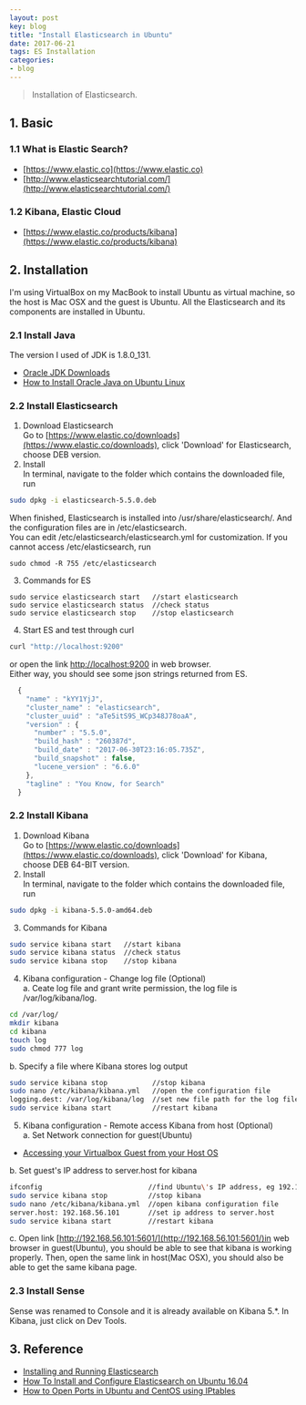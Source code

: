 ```yaml
---
layout: post
key: blog
title: "Install Elasticsearch in Ubuntu"
date: 2017-06-21
tags: ES Installation
categories:
- blog
---
```


> Installation of Elasticsearch.

## 1. Basic
### 1.1 What is Elastic Search?  
  * [https://www.elastic.co](https://www.elastic.co)  
  * [http://www.elasticsearchtutorial.com/](http://www.elasticsearchtutorial.com/)

### 1.2  Kibana, Elastic Cloud  
  * [https://www.elastic.co/products/kibana](https://www.elastic.co/products/kibana)

## 2. Installation
I'm using VirtualBox on my MacBook to install Ubuntu as virtual machine, so the host is Mac OSX and the guest is Ubuntu. All the Elasticsearch and its components are installed in Ubuntu.

### 2.1 Install Java
  The version I used of JDK is 1.8.0_131.  
  * [Oracle JDK Downloads](http://www.oracle.com/technetwork/java/javase/downloads/index.html)  
  * [How to Install Oracle Java on Ubuntu Linux](http://www.wikihow.com/Install-Oracle-Java-on-Ubuntu-Linux)  

### 2.2 Install Elasticsearch  
  1) Download Elasticsearch  
  Go to [https://www.elastic.co/downloads](https://www.elastic.co/downloads), click 'Download' for Elasticsearch, choose DEB version.  
  2) Install  
  In terminal, navigate to the folder which contains the downloaded file, run  

```sh
sudo dpkg -i elasticsearch-5.5.0.deb
```

  When finished, Elasticsearch is installed into /usr/share/elasticsearch/. And the configuration files are in /etc/elasticsearch.  
  You can edit /etc/elasticsearch/elasticsearch.yml for customization. If you cannot access /etc/elasticsearch, run

```shell
sudo chmod -R 755 /etc/elasticsearch
```

  3) Commands for ES  
```shell
sudo service elasticsearch start   //start elasticsearch  
sudo service elasticsearch status  //check status  
sudo service elasticsearch stop    //stop elasticsearch
```
  4) Start ES and test through curl

```bash
curl "http://localhost:9200"
```

  or open the link [http://localhost:9200](http://localhost:9200) in web browser.  
  Either way, you should see some json strings returned from ES.  
```javascript
  {
    "name" : "kYY1YjJ",
    "cluster_name" : "elasticsearch",
    "cluster_uuid" : "aTe5itS9S_WCp348J78oaA",
    "version" : {
      "number" : "5.5.0",
      "build_hash" : "260387d",
      "build_date" : "2017-06-30T23:16:05.735Z",
      "build_snapshot" : false,
      "lucene_version" : "6.6.0"
    },
    "tagline" : "You Know, for Search"
  }
```

### 2.2 Install Kibana  
  1) Download Kibana  
  Go to [https://www.elastic.co/downloads](https://www.elastic.co/downloads), click 'Download' for Kibana, choose DEB 64-BIT version.  
  2) Install  
  In terminal, navigate to the folder which contains the downloaded file, run  
  ```sh
  sudo dpkg -i kibana-5.5.0-amd64.deb  
  ```
  3) Commands for Kibana
  ```sh
  sudo service kibana start   //start kibana  
  sudo service kibana status  //check status  
  sudo service kibana stop    //stop kibana  
  ```
  4) Kibana configuration - Change log file (Optional)  
  a. Ceate log file and grant write permission, the log file is /var/log/kibana/log.
  ```sh
  cd /var/log/
  mkdir kibana
  cd kibana
  touch log
  sudo chmod 777 log
  ```  

  b. Specify a file where Kibana stores log output
  ```sh
  sudo service kibana stop           //stop kibana  
  sudo nano /etc/kibana/kibana.yml   //open the configuration file
  logging.dest: /var/log/kibana/log  //set new file path for the log file
  sudo service kibana start          //restart kibana  
  ```
  5) Kibana configuration - Remote access Kibana from host (Optional)  
  a. Set Network connection for guest(Ubuntu)  
  * [Accessing your Virtualbox Guest from your Host OS](https://2buntu.com/articles/1513/accessing-your-virtualbox-guest-from-your-host-os/)  

  b. Set guest's IP address to server.host for kibana
  ```sh
  ifconfig                          //find Ubuntu\'s IP address, eg 192.168.56.101, specified in DHCP server.
  sudo service kibana stop          //stop kibana  
  sudo nano /etc/kibana/kibana.yml  //open kibana configuration file
  server.host: 192.168.56.101       //set ip address to server.host
  sudo service kibana start         //restart kibana  
  ```
  c. Open link [http://192.168.56.101:5601/](http://192.168.56.101:5601/)in web browser in guest(Ubuntu), you should be able to see that kibana is working properly. Then, open the same link in host(Mac OSX), you should also be able to get the same kibana page.  

### 2.3 Install Sense  
  Sense was renamed to Console and it is already available on Kibana 5.\*. In Kibana, just click on Dev Tools.  

## 3. Reference
* [Installing and Running Elasticsearch](https://www.elastic.co/guide/en/elasticsearch/guide/current/running-elasticsearch.html)  
* [How To Install and Configure Elasticsearch on Ubuntu 16.04](https://www.digitalocean.com/community/tutorials/how-to-install-and-configure-elasticsearch-on-ubuntu-16-04)  
* [How to Open Ports in Ubuntu and CentOS using IPtables](https://www.rosehosting.com/blog/how-to-open-ports-in-ubuntu-and-centos-using-iptables/)  
